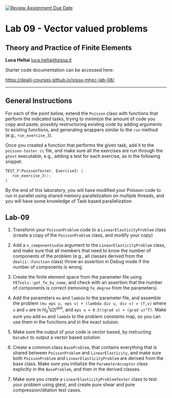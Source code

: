 [![Review Assignment Due Date](https://classroom.github.com/assets/deadline-readme-button-24ddc0f5d75046c5622901739e7c5dd533143b0c8e959d652212380cedb1ea36.svg)](https://classroom.github.com/a/bdZ_Hjr9)
#  Lab 09 - Vector valued problems
## Theory and Practice of Finite Elements

**Luca Heltai** <luca.heltai@sissa.it>

Starter code documentation can be accessed here:

https://dealii-courses.github.io/sissa-mhpc-lab-08/

* * * * *

## General Instructions

For each of the point below, extend the `Poisson` class with functions that
perform the indicated tasks, trying to minimize the amount of code you copy and
paste, possibly restructuring existing code by adding arguments to existing
functions, and generating wrappers similar to the `run` method (e.g.,
`run_exercise_3`).

Once you created a function that performs the given task, add it to the
`poisson-tester.cc` file, and make sure all the exercises are run through the
`gtest` executable, e.g., adding a test for each exercise, as in the following
snippet:

```C++
TEST_F(PoissonTester, Exercise3) {
   run_exercise_3();
}
```

By the end of this laboratory, you will have modified your Poisson code to run
in parallel using shared memory parallelization on multiple threads, and you
will have some knowledge of Task based parallelization
## Lab-09

1. Transform your `PoissonProblem` code to a `LinearElasticityProblem` class
(create a copy of the `PoissonProblem` class, and modify your copy)

2. Add a `n_components=dim` argument to the `LinearElasticityProblem` class,
and make sure that all members that need to know the number of components of
the problem (e.g., all classes derived from the `dealii::Function` class) throw
an assertion in Debug mode if the number of components is wrong.

3. Create the finite element space from the parameter file using
`FETools::get_fe_by_name`, and check with an assertion that the number of
components is correct (removing `fe_degree` from the parameters).

4. Add the parameters `mu` and `lambda` to the parameter file, and assemble the
problem `(mu eps u, eps v) + (lambda div u, div v) = (f,v)` where `u` and `v`
are in $H^1_0(\Omega)^{dim}$, and `eps u = 0.5((grad u) + (grad u)^T)`. Make
sure you add `mu` and `lambda` to the problem constants map, so you can use
them in the functions and in the exact soluion.

5. Make sure the output of your code is vector based, by instructing `DataOut`
to output a vector based solution.

6. Create a common class `BaseProblem`, that contains everything that is shared
between `PoissonProblem` and `LinearElasticity`, and make sure both
`PoissonProblem` and `LinearElasticityProblem` are derived from the base class.
Make sure you initialize the `ParameterAcceptor` class explicitly in the
`BaseProblem`, and then in the derived classes.

7. Make sure you create a `LinearElasticityProblemTester` class to test your
problem using gtest, and create pure shear and pure compression/dilation test
cases.